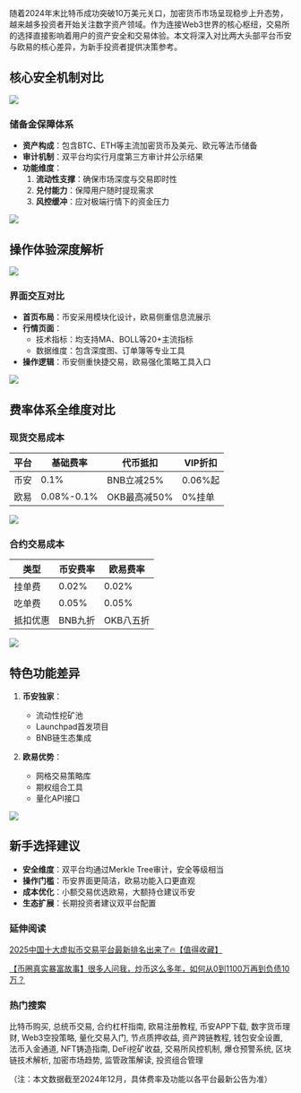 随着2024年末比特币成功突破10万美元关口，加密货币市场呈现稳步上升态势，越来越多投资者开始关注数字资产领域。作为连接Web3世界的核心枢纽，交易所的选择直接影响着用户的资产安全和交易体验。本文将深入对比两大头部平台币安与欧易的核心差异，为新手投资者提供决策参考。

## 核心安全机制对比
[![](https://307e939.webp.li/20250415172922821.png)](https://btc8848.com/top-10-exchanges)

### 储备金保障体系
- **资产构成**：包含BTC、ETH等主流加密货币及美元、欧元等法币储备
- **审计机制**：双平台均实行月度第三方审计并公示结果
- **功能维度**：
  1. **流动性支撑**：确保市场深度与交易即时性
  2. **兑付能力**：保障用户随时提现需求
  3. **风控缓冲**：应对极端行情下的资金压力

[![](https://307e939.webp.li/20250415172959384.png)](https://btc8848.com/top-10-exchanges)

## 操作体验深度解析
[![](https://307e939.webp.li/20250415173020092.png)](https://btc8848.com/top-10-exchanges)

### 界面交互对比
- **首页布局**：币安采用模块化设计，欧易侧重信息流展示
- **行情页面**：
  - 技术指标：均支持MA、BOLL等20+主流指标
  - 数据维度：包含深度图、订单簿等专业工具
- **操作逻辑**：币安侧重快捷交易，欧易强化策略工具入口

[![](https://307e939.webp.li/20250415173038597.png)](https://btc8848.com/top-10-exchanges)

## 费率体系全维度对比
### 现货交易成本
| 平台 | 基础费率 | 代币抵扣 | VIP折扣 |
|------|----------|----------|---------|
| 币安 | 0.1%     | BNB立减25% | 0.06%起 |
| 欧易 | 0.08%-0.1% | OKB最高减50% | 0%挂单 |

[![](https://307e939.webp.li/20250415173236105.png)](https://btc8848.com/top-10-exchanges)

### 合约交易成本
| 类型   | 币安费率 | 欧易费率 |
|--------|----------|----------|
| 挂单费 | 0.02%    | 0.02%    |
| 吃单费 | 0.05%    | 0.05%    |
| 抵扣优惠 | BNB九折 | OKB八五折 |

[![](https://307e939.webp.li/20250415173358343.png)](https://btc8848.com/top-10-exchanges)

## 特色功能差异
1. **币安独家**：
   - 流动性挖矿池
   - Launchpad首发项目
   - BNB链生态集成

2. **欧易优势**：
   - 网格交易策略库
   - 期权组合工具
   - 量化API接口

[![](https://307e939.webp.li/20250415173431536.png)](https://btc8848.com/top-10-exchanges)

## 新手选择建议
- **安全维度**：双平台均通过Merkle Tree审计，安全等级相当
- **操作门槛**：币安界面更简洁，欧易功能入口更直观
- **成本优化**：小额交易优选欧易，大额持仓建议币安
- **生态扩展**：长期投资者建议双平台配置

### 延伸阅读
[2025中国十大虚拟币交易平台最新排名出来了🔥【值得收藏】](https://btc8848.com/top-10-exchanges/)

[【币圈真实暴富故事】很多人问我，炒币这么多年，如何从0到1100万再到负债10万？](https://heiyetouzi.xyz/biquanstory001/)

### 热门搜索
比特币购买, 总统币交易, 合约杠杆指南, 欧易注册教程, 币安APP下载, 数字货币理财, Web3空投策略, 量化交易入门, 节点质押收益, 资产跨链教程, 钱包安全设置, 法币入金通道, NFT铸造指南, DeFi挖矿收益, 交易所风控机制, 爆仓预警系统, 区块链技术解析, 加密市场趋势, 监管政策解读, 投资组合管理

（注：本文数据截至2024年12月，具体费率及功能以各平台最新公告为准）